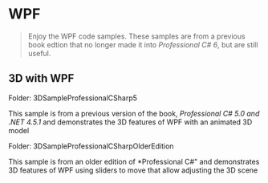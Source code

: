 # WPF

> Enjoy the WPF code samples. These samples are from a previous book edtion that no longer made it into *Professional C# 6*, but are still useful.

## 3D with WPF

Folder: 3DSampleProfessionalCSharp5

This sample is from a previous version of the book, *Professional C# 5.0 and .NET 4.5.1* and demonstrates the 3D features of WPF with an animated 3D model

Folder: 3DSampleProfessionalCSharpOlderEdition

This sample is from an older edition of *Professional C#" and demonstrates 3D features of WPF using sliders to move that allow adjusting the 3D scene
